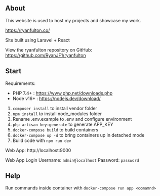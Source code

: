## About

This website is used to host my projects and showcase my work.

https://ryanfulton.co/

Site built using Laravel + React

View the ryanfulton repository on GitHub: https://github.com/RyanJF1/ryanfulton
## Start

Requirements:
- PHP 7.4+ : https://www.php.net/downloads.php
- Node v16+ : https://nodejs.dev/download/

1. `composer install` to install vendor folder
2. `npm install` to install node_modules folder
3.  Rename .env.example to .env and configure environment
4. `php artisan key:generate` to generate APP_KEY
5. `docker-compose build` to build containers
6. `docker-compose up -d` to bring containers up in detached mode
7.  Build code with `npm run dev`

Web App: http://localhost:9000

Web App Login
Username: `admin@localhost`
Password: `password`

## Help

Run commands inside container with `docker-compose run app <comamnd>`
